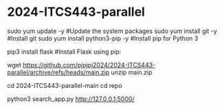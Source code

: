 # 2024-ITCS443-parallel

sudo yum update -y #Update the system packages
sudo yum install git -y #Install git
sudo yum install python3-pip -y #Install pip for Python 3

pip3 install flask #Install Flask using pip:

wget https://github.com/pjpjpj2024/2024-ITCS443-parallel/archive/refs/heads/main.zip
unzip main.zip


cd 2024-ITCS443-parallel-main
cd repo

python3 search_app.py
http://127.0.0.1:5000/
